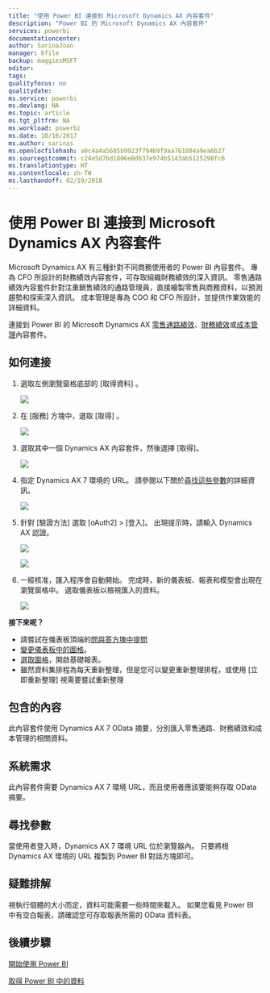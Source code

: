 ```yaml
---
title: "使用 Power BI 連接到 Microsoft Dynamics AX 內容套件"
description: "Power BI 的 Microsoft Dynamics AX 內容套件"
services: powerbi
documentationcenter: 
author: SarinaJoan
manager: kfile
backup: maggiesMSFT
editor: 
tags: 
qualityfocus: no
qualitydate: 
ms.service: powerbi
ms.devlang: NA
ms.topic: article
ms.tgt_pltfrm: NA
ms.workload: powerbi
ms.date: 10/16/2017
ms.author: sarinas
ms.openlocfilehash: a0c4a4a5685b9923f794b9f9aa761884a9ea6b27
ms.sourcegitcommit: c24e5d7bd1806e0d637e974b5143ab5125298fc6
ms.translationtype: HT
ms.contentlocale: zh-TW
ms.lasthandoff: 02/19/2018
---
```

# <a name="connect-to-microsoft-dynamics-ax-content-pack-with-power-bi"></a>使用 Power BI 連接到 Microsoft Dynamics AX 內容套件
Microsoft Dynamics AX 有三種針對不同商務使用者的 Power BI 內容套件。 專為 CFO 所設計的財務績效內容套件，可存取組織財務績效的深入資訊。 零售通路績效內容套件針對注重銷售績效的通路管理員，直接繪製零售與商務資料，以預測趨勢和探索深入資訊。 成本管理是專為 COO 和 CFO 所設計，並提供作業效能的詳細資料。

連接到 Power BI 的 Microsoft Dynamics AX [零售通路績效](https://app.powerbi.com/getdata/services/dynamics-ax-retail-channel-performance)、[財務績效](https://app.powerbi.com/getdata/services/dynamics-ax-financial-performance)或[成本管理](https://app.powerbi.com/getdata/services/dynamics-ax-cost-management)內容套件。

## <a name="how-to-connect"></a>如何連接
1. 選取左側瀏覽窗格底部的 [取得資料]  。
   
   ![](media/service-connect-to-microsoft-dynamics-ax/getdata.png)
2. 在 [服務]  方塊中，選取 [取得] 。
   
   ![](media/service-connect-to-microsoft-dynamics-ax/services.png)
3. 選取其中一個 Dynamics AX 內容套件，然後選擇 [取得]。
   
   ![](media/service-connect-to-microsoft-dynamics-ax/mdax.png)
4. 指定 Dynamics AX 7 環境的 URL。 請參閱以下關於[尋找這些參數](#FindingParams)的詳細資訊。
   
   ![](media/service-connect-to-microsoft-dynamics-ax/params.png)
5. 針對 [驗證方法] 選取 [oAuth2] \> [登入]。 出現提示時，請輸入 Dynamics AX 認證。
   
    ![](media/service-connect-to-microsoft-dynamics-ax/creds.png)
   
    ![](media/service-connect-to-microsoft-dynamics-ax/creds2.png)
6. 一經核准，匯入程序會自動開始。 完成時，新的儀表板、報表和模型會出現在瀏覽窗格中。 選取儀表板以檢視匯入的資料。
   
     ![](media/service-connect-to-microsoft-dynamics-ax/dashboard.png)

**接下來呢？**

* 請嘗試在儀表板頂端的[問與答方塊中提問](power-bi-q-and-a.md)
* [變更儀表板中的圖格](service-dashboard-edit-tile.md)。
* [選取圖格](service-dashboard-tiles.md)，開啟基礎報表。
* 雖然資料集排程為每天重新整理，但是您可以變更重新整理排程，或使用 [立即重新整理] 視需要嘗試重新整理

## <a name="whats-included"></a>包含的內容
此內容套件使用 Dynamics AX 7 OData 摘要，分別匯入零售通路、財務績效和成本管理的相關資料。

## <a name="system-requirements"></a>系統需求
此內容套件需要 Dynamics AX 7 環境 URL，而且使用者應該要能夠存取 OData 摘要。

## <a name="finding-parameters"></a>尋找參數
<a name="FindingParams"></a>

當使用者登入時，Dynamics AX 7 環境 URL 位於瀏覽器內。 只要將根 Dynamics AX 環境的 URL 複製到 Power BI 對話方塊即可。

## <a name="troubleshooting"></a>疑難排解
視執行個體的大小而定，資料可能需要一些時間來載入。 如果您看見 Power BI 中有空白報表，請確認您可存取報表所需的 OData 資料表。

## <a name="next-steps"></a>後續步驟
[開始使用 Power BI](service-get-started.md)

[取得 Power BI 中的資料](service-get-data.md)

